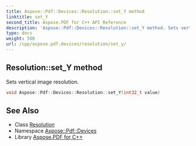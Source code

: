 ```yaml
---
title: Aspose::Pdf::Devices::Resolution::set_Y method
linktitle: set_Y
second_title: Aspose.PDF for C++ API Reference
description: 'Aspose::Pdf::Devices::Resolution::set_Y method. Sets vertical image resolution in C++.'
type: docs
weight: 500
url: /cpp/aspose.pdf.devices/resolution/set_y/
---
```

## Resolution::set_Y method


Sets vertical image resolution.

```cpp
void Aspose::Pdf::Devices::Resolution::set_Y(int32_t value)
```

## See Also

* Class [Resolution](../)
* Namespace [Aspose::Pdf::Devices](../../)
* Library [Aspose.PDF for C++](../../../)
